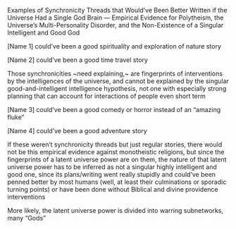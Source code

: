 Examples of Synchronicity Threads that Would’ve Been Better Written if the Universe Had a Single God Brain — Empirical Evidence for Polytheism, the Universe’s Multi-Personality Disorder, and the Non-Existence of a Singular Intelligent and Good God

[Name 1] could’ve been a good spirituality and exploration of nature story

[Name 2] could’ve been a good time travel story 

Those synchronicities ~need explaining,~ are fingerprints of interventions by the intelligences of the universe, and cannot be explained by the singular good-and-intelligent intelligence hypothesis, not one with especially strong planning that can account for interactions of people even short term

[Name 3] could’ve been a good comedy or horror instead of an “amazing fluke”

[Name 4] could’ve been a good adventure story

If these weren’t synchronicity threads but just regular stories, there would not be this empirical evidence against monotheistic religions, but since the fingerprints of a latent universe power are on them, the nature of that latent universe power has to be inferred as not a singular highly intelligent and good one, since its plans/writing went really stupidly and could’ve been penned better by most humans (well, at least their culminations or sporadic turning points) or have been done without Biblical and divine providence interventions 

More likely, the latent universe power is divided into warring subnetworks, many “Gods”
